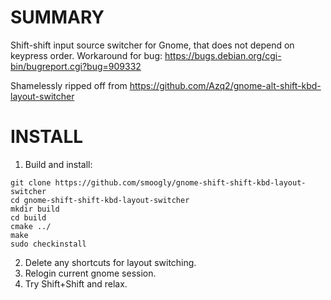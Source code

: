 # SUMMARY

Shift-shift input source switcher for Gnome, that does not depend on keypress order.
Workaround for bug: https://bugs.debian.org/cgi-bin/bugreport.cgi?bug=909332

Shamelessly ripped off from https://github.com/Azq2/gnome-alt-shift-kbd-layout-switcher

# INSTALL
1. Build and install:
```
git clone https://github.com/smoogly/gnome-shift-shift-kbd-layout-switcher
cd gnome-shift-shift-kbd-layout-switcher
mkdir build
cd build
cmake ../
make
sudo checkinstall
```
2. Delete any shortcuts for layout switching.
3. Relogin current gnome session. 
4. Try Shift+Shift and relax. 
